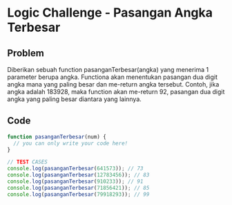 # Logic Challenge - Pasangan Angka Terbesar

## Problem

Diberikan sebuah function pasanganTerbesar(angka) yang menerima 1 parameter berupa angka. Functiona akan menentukan pasangan dua digit angka mana yang paling besar dan me-return angka tersebut. Contoh, jika angka adalah 183928, maka function akan me-return 92, pasangan dua digit angka yang paling besar diantara yang lainnya.

## Code

```JavaScript
function pasanganTerbesar(num) {
  // you can only write your code here!
}

// TEST CASES
console.log(pasanganTerbesar(641573)); // 73
console.log(pasanganTerbesar(12783456)); // 83
console.log(pasanganTerbesar(910233)); // 91
console.log(pasanganTerbesar(71856421)); // 85
console.log(pasanganTerbesar(79918293)); // 99
```

